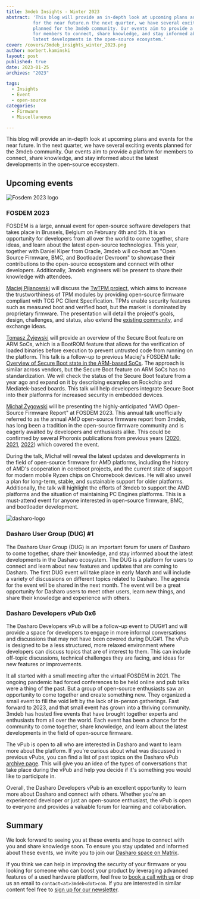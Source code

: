 ```yaml
---
title: 3mdeb Insights - Winter 2023
abstract: 'This blog will provide an in-depth look at upcoming plans and events
          for the near future.n the next quarter, we have several exciting events
          planned for the 3mdeb community. Our events aim to provide a platform
          for members to connect, share knowledge, and stay informed about the
          latest developments in the open-source ecosystem.'
cover: /covers/3mdeb_insights_winter_2023.png
author: norbert.kaminski
layout: post
published: true
date: 2023-01-25
archives: "2023"

tags:
  - Insights
  - Event
  - open-source
categories:
  - Firmware
  - Miscellaneous

---
```



This blog will provide an in-depth look at upcoming plans and events for the
near future. In the next quarter, we have several exciting events planned
for the 3mdeb community. Our events aim to provide a platform for members to
connect, share knowledge, and stay informed about the latest developments in
the open-source ecosystem.

## Upcoming events

![Fosdem 2023 logo](/img/FOSDEM23.jpeg)

### FOSDEM 2023

FOSDEM is a large, annual event for open-source software developers that
takes place in Brussels, Belgium on February 4th and 5th. It is an opportunity
for developers from all over the world to come together, share ideas, and
learn about the latest open-source technologies. This year, together with
Daniel Kiper from Oracle, 3mdeb will co-host an "Open Source Firmware, BMC,
and Bootloader Devroom" to showcase their contributions to the open-source
ecosystem and connect with other developers. Additionally, 3mdeb engineers
will be present to share their knowledge with attendees.

[Maciej Pijanowski](https://twitter.com/macpijan) will discuss the
[TwTPM project](https://twpm.dasharo.com/), which aims to increase the
trustworthiness of TPM modules by providing open-source firmware compliant
with TCG PC Client Specification. TPMs enable security features such as
measured boot and verified boot, but the market is dominated by proprietary
firmware. The presentation will detail the project's goals, design,
challenges, and status, also extend the
[existing community](https://matrix.to/#/#twpm:matrix.org), and exchange ideas.

[Tomasz Żyjewski](https://twitter.com/tomzy_0) will provide an overview of
the Secure Boot feature on ARM SoCs, which is a BootROM feature that allows
for the verification of loaded binaries before execution to prevent
untrusted code from running on the platform. This talk is a follow-up to
previous Maciej's FOSDEM talk:
[Overview of Secure Boot state in the ARM-based SoCs](https://archive.fosdem.org/2021/schedule/event/tee_arm_secboot/).
The approach is similar across vendors, but the Secure Boot feature on ARM SoCs
has no standardization. We will check the status of the Secure Boot feature
from a year ago and expand on it by describing examples on Rockchip and
Mediatek-based boards. This talk will help developers integrate Secure Boot
into their platforms for increased security in embedded devices.

[Michał Żygowski](https://twitter.com/_miczyg_) will be presenting
the highly-anticipated "AMD Open-Source Firmware Report" at FOSDEM 2023.
This annual talk unofficially referred to as the annual AMD open-source firmware
report from 3mdeb, has long been a tradition in the open-source firmware
community and is eagerly awaited by developers and enthusiasts alike.
This could be confirmed by several Phoronix publications from previous years
([2020](https://www.phoronix.com/news/AMD-Coreboot-In-Early-2020),
[2021](https://www.phoronix.com/news/Open-Source-AMD-FW-2021),
[2022](https://www.phoronix.com/news/AMD-OSF-2022)) which covered the event.

During the talk, Michał will reveal the latest updates and developments in
the field of open-source firmware for AMD platforms, including the history
of AMD's cooperation in coreboot projects, and the current state of support
for modern mobile Ryzen chips on Chromebook devices. He will also unveil
a plan for long-term, stable, and sustainable support for older platforms.
Additionally, the talk will highlight the efforts of 3mdeb to support the
AMD platforms and the situation of maintaining PC Engines platforms.
This is a must-attend event for anyone interested in open-source firmware,
BMC, and bootloader development.

![dasharo-logo](/img/Dasharo-logo.svg)

### Dasharo User Group (DUG) #1

The Dasharo User Group (DUG) is an important forum for users of Dasharo to
come together, share their knowledge, and stay informed about the latest
developments in the Dasharo ecosystem. The DUG is a platform for users to
connect and learn about new features and updates that are coming to Dasharo.
The first DUG event will take place in early March and will include a variety
of discussions on different topics related to Dasharo. The agenda for the event
will be shared in the next month. The event will be a great opportunity for
Dasharo users to meet other users, learn new things, and share their
knowledge and experience with others.

### Dasharo Developers vPub 0x6

The Dasharo Developers vPub will be a follow-up event to DUG#1 and will
provide a space for developers to engage in more informal conversations
and discussions that may not have been covered during DUG#1. The vPub is
designed to be a less structured, more relaxed environment where developers
can discuss topics that are of interest to them. This can include off-topic
discussions, technical challenges they are facing, and ideas for new features
or improvements.

It all started with a small meeting after the virtual FOSDEM in 2021.
The ongoing pandemic had forced conferences to be held online and pub talks
were a thing of the past. But a group of open-source enthusiasts saw an
opportunity to come together and create something new. They organized
a small event to fill the void left by the lack of in-person gatherings.
Fast forward to 2023, and that small event has grown into a thriving community.
3mdeb has hosted five events that have brought together experts and enthusiasts
from all over the world. Each event has been a chance for the community to
come together, share knowledge, and learn about the latest developments in the
field of open-source firmware.

The vPub is open to all who are interested in Dasharo and want to learn more
about the platform. If you're curious about what was discussed in
previous vPubs, you can find a list of past topics on the Dasharo vPub
[archive page](https://vpub.dasharo.com/archive/). This will give you an idea
of the types of conversations that take place during the vPub and help you
decide if it's something you would like to participate in.

Overall, the Dasharo Developers vPub is an excellent opportunity to learn more
about Dasharo and connect with others. Whether you're an experienced developer
or just an open-source enthusiast, the vPub is open to everyone and provides
a valuable forum for learning and collaboration.

## Summary

We look forward to seeing you at these events and hope to connect with you
and share knowledge soon. To ensure you stay updated and informed
about these events, we invite you to join our
[Dasharo space on Matrix](https://matrix.to/#/#dasharo:matrix.org).

If you think we can help in improving the security of your firmware or you
looking for someone who can boost your product by leveraging advanced features
of a used hardware platform, feel free to [book a call with us](https://calendly.com/3mdeb/consulting-remote-meeting)
or drop us an email to `contact<at>3mdeb<dot>com`. If you are interested in similar
content feel free to [sign up for our newsletter](https://newsletter.3mdeb.com/subscription/PW6XnCeK6).
